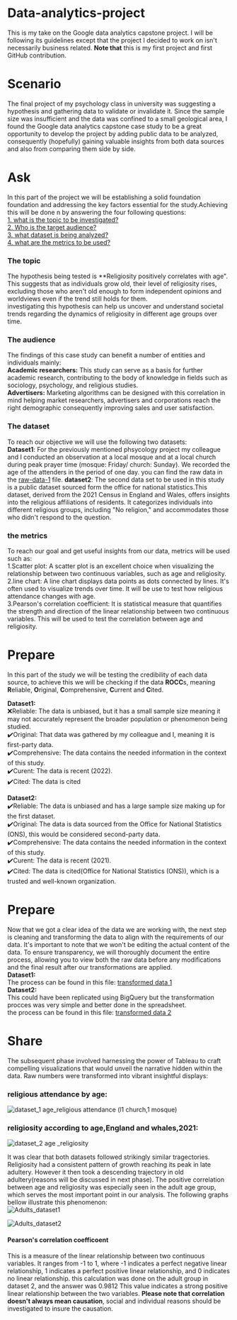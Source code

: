 # Data-analytics-project
This is my take on the Google data analytics capstone project. I will be following its guidelines except that the project I decided to work on isn't necessarily business related. **Note that** this is my first project and first GitHub contribution. 

# Scenario
The final project of my psychology class in university was suggesting a hypothesis and gathering data to validate or invalidate it. Since the sample size was insufficient and the data was confined to a small geological area, I found the Google data analytics capstone case study to be a great opportunity to develop the project by adding public data to be analyzed, consequently (hopefully) gaining valuable insights from both data sources and also from comparing them side by side. 

# Ask 
In this part of the project we will be establishing a solid foundation foundation and addressing the key factors essential for the study.Achieving this will be done n by answering the four following questions:  
[1. what is the topic to be investigated?](#the-topic)  
[2. Who is the target audience?](#the-audience)  
[3. what dataset is being analyzed?](#the-dataset)  
[4. what are the metrics to be used?](the-metrics)  

### The topic
The hypothesis being tested is **Religiosity positively correlates with age". This suggests that as individuals grow old, their level of religiosity rises, excluding those who aren't old enough to form independent opinions and worldviews even if the trend still holds for them.  
investigating this hypothesis can help us uncover and understand societal trends regarding the dynamics of religiosity in different age groups over time.  

### The audience
The findings of this case study can benefit a number of entities and individuals mainly:  
**Academic researchers:** This study can serve as a basis for further academic research, contributing to the body of knowledge in fields such as sociology, psychology, and religious studies.  
**Advertisers:** Marketing algorithms can be designed with this correlation in mind helping market researchers, advertisers and corporations reach the right demographic consequently improving sales and user satisfaction.

### The dataset
To reach our objective we will use the following two datasets:  
**Dataset1**: For the previously mentioned phsycology project my colleague and I conducted an observation at a local mosque and at a local church during peak prayer time (mosque: Friday/ church: Sunday). We recorded the age of the attenders in the period of one day. you can find the raw data in the [raw-data-1](https://github.com/ChristianAkrouche/data-analytics-project-/blob/main/Raw-data-1.xlsx) file.
**dataset2**: The second data set to be used in this study is a public dataset sourced form the office for national statistics.This dataset, derived from the 2021 Census in England and Wales, offers insights into the religious affiliations of residents. It categorizes individuals into different religious groups, including "No religion," and accommodates those who didn't respond to the question.

### the metrics 
To reach our goal and get useful insights from our data, metrics will be used such as:  
1.Scatter plot: A scatter plot is an excellent choice when visualizing the relationship between two continuous variables, such as age and religiosity.  
2.line chart: A line chart displays data points as dots connected by lines. It's often used to visualize trends over time. It will be use to test how religious attendance changes with age.  
3.Pearson's correlation coefficient: It is statistical measure that quantifies the strength and direction of the linear relationship between two continuous variables. This will be used to test the correlation between age and religiosity.

# Prepare
In this part of the study we will be testing the credibility of each data source, to achieve this we will be checking if the data **ROCC**s, meaning **R**eliable, **O**riginal, **C**omprehensive, **C**urrent and **C**ited.  
  
**Dataset1:**  
❌Reliable: The data is unbiased, but it has a small sample size meaning it may not accurately represent the broader population or phenomenon being studied.    
✔️Original: That data was gathered by my colleague and I, meaning it is first-party data.  
✔️Comprehensive: The data contains the needed information in the context of this study.  
✔️Curent: The data is recent (2022).  
✔️Cited: The data is cited    
  
**Dataset2:**  
✔️Reliable: The data is unbiased and has a large sample size making up for the first dataset.  
✔️Original: The data is data sourced from the Office for National Statistics (ONS), this would be considered second-party data.  
✔️Comprehensive: The data contains the needed information in the context of this study.  
✔️Curent: The data is recent (2021).  
✔️Cited: The data is cited(Office for National Statistics (ONS)), which is a trusted and well-known organization.  

# Prepare 
Now that we got a clear idea of the data we are working with, the next step is cleaning and transforming the data to align with the requirements of our data. It's important to note that we won't be editing the actual content of the data. To ensure transparency, we will thoroughly document the entire process, allowing you to view both the raw data before any modifications and the final result after our transformations are applied.  
**Dataset1:**  
The process can be found in this file: [transformed data 1](https://github.com/ChristianAkrouche/data-analytics-project-/blob/main/transformed%20data1.xlsx)  
**Dataset2:**  
This could have been replicated using BigQuery but the transformation procces was very simple and better done in the spreadsheet.  
the process can be found in this file: [transformed data 2](https://github.com/ChristianAkrouche/data-analytics-project-/blob/main/transformed_data_2.xlsx)

# Share
The subsequent phase involved harnessing the power of Tableau to craft compelling visualizations that would unveil the narrative hidden within the data. Raw numbers were transformed into vibrant insightful displays:  
  
### religious attendance by age:   
![dataset_1 age_religious attendance (l1 church,1 mosque)](https://github.com/ChristianAkrouche/data-analytics-project-/assets/130599572/27ffe357-b6bf-4c79-8d96-59c882361fb7)

### religiosity according to age,England and whales,2021:   
![dataset_2  age _religiosity](https://github.com/ChristianAkrouche/data-analytics-project-/assets/130599572/96e57783-ce91-40e3-9a99-8099248fbcd7)

It was clear that both datasets followed strikingly similar tragectories. Religiosity had a consistent pattern of growth reaching its peak in late adultery. However it then took a descending trajectory in old adultery(reasons will be discussed in next phase).
The positive correlation  between age and religiosity was especially seen in the adult age group, which serves the most important point in our analysis. The following graphs bellow illustrate this phenomenon:  
![Adults_dataset1](https://github.com/ChristianAkrouche/data-analytics-project-/assets/130599572/5c7a120b-4090-441b-af44-47fc01e1fbd2)

![Adults_dataset2](https://github.com/ChristianAkrouche/data-analytics-project-/assets/130599572/e7142f51-04cd-4cd2-8354-86c9f2d46f39)

#### Pearson's correlation coefficoent
This is a measure of the linear relationship between two continuous variables. It ranges from -1 to 1, where -1 indicates a perfect negative linear relationship, 1 indicates a perfect positive linear relationship, and 0 indicates no linear relationship.
this calculation was done on the adult group in dataset 2, and the answer was 0.9812  This value indicates a strong positive linear relationship between the two variables. **Please note that correlation doesn't always mean causation**, social and individual reasons should be investigated to insure the causation.
